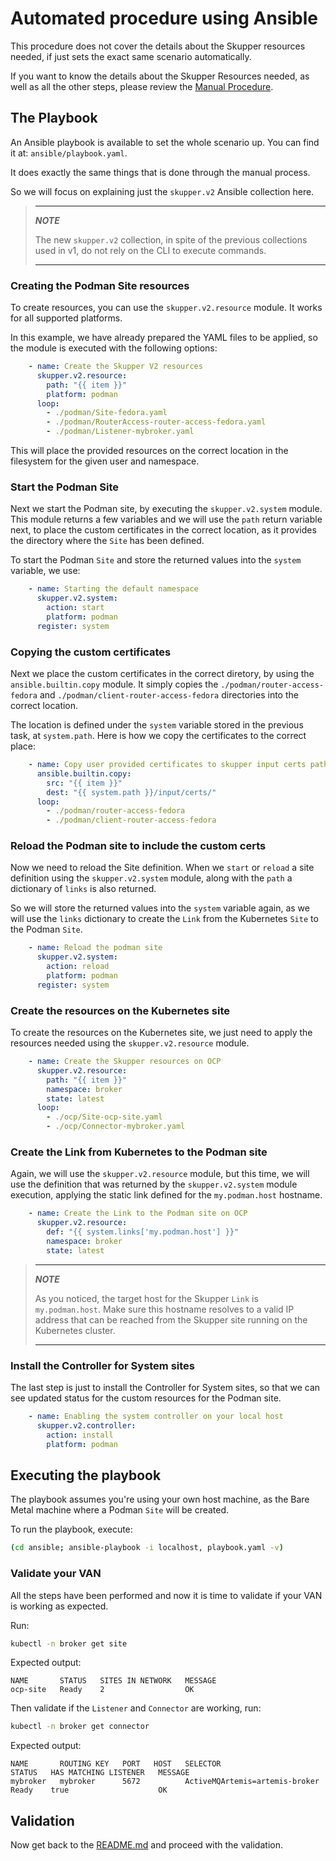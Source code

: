 # Automated procedure using Ansible

This procedure does not cover the details about the Skupper resources needed, if just sets the exact same scenario automatically.

If you want to know the details about the Skupper Resources needed, as well as all the other steps, please review the [Manual Procedure](MANUAL.md).

## The Playbook

An Ansible playbook is available to set the whole scenario up.
You can find it at: `ansible/playbook.yaml`.

It does exactly the same things that is done through the manual process.

So we will focus on explaining just the `skupper.v2` Ansible collection here.

> ___
> **_NOTE_**
>
> The new `skupper.v2` collection, in spite of the previous collections used in v1, do not rely on the CLI to execute commands.
> ___

### Creating the Podman Site resources

To create resources, you can use the `skupper.v2.resource` module.
It works for all supported platforms.

In this example, we have already prepared the YAML files to be applied, so the module is executed with the following options:

```yaml
    - name: Create the Skupper V2 resources
      skupper.v2.resource:
        path: "{{ item }}"
        platform: podman
      loop:
        - ./podman/Site-fedora.yaml
        - ./podman/RouterAccess-router-access-fedora.yaml
        - ./podman/Listener-mybroker.yaml
```

This will place the provided resources on the correct location in the filesystem for the given user and namespace.

### Start the Podman Site

Next we start the Podman site, by executing the `skupper.v2.system` module.
This module returns a few variables and we will use the `path` return variable next, to place the custom certificates in the correct location, as it provides the directory where the `Site` has been defined.

To start the Podman `Site` and store the returned values into the `system` variable, we use:

```yaml
    - name: Starting the default namespace
      skupper.v2.system:
        action: start
        platform: podman
      register: system
```

### Copying the custom certificates

Next we place the custom certificates in the correct diretory, by using the `ansible.builtin.copy` module. It simply copies the `./podman/router-access-fedora` and `./podman/client-router-access-fedora` directories into the correct location.

The location is defined under the `system` variable stored in the previous task, at `system.path`.
Here is how we copy the certificates to the correct place:

```yaml
    - name: Copy user provided certificates to skupper input certs path
      ansible.builtin.copy:
        src: "{{ item }}"
        dest: "{{ system.path }}/input/certs/"
      loop:
        - ./podman/router-access-fedora
        - ./podman/client-router-access-fedora
```

### Reload the Podman site to include the custom certs

Now we need to reload the Site definition. When we `start` or `reload` a site definition using the `skupper.v2.system` module, along with the `path` a dictionary of `links` is also returned.

So we will store the returned values into the `system` variable again, as we will use the `links` dictionary to create the `Link` from the Kubernetes `Site` to the Podman `Site`.

```yaml
    - name: Reload the podman site
      skupper.v2.system:
        action: reload
        platform: podman
      register: system
```

### Create the resources on the Kubernetes site

To create the resources on the Kubernetes site, we just need to apply the resources needed using the `skupper.v2.resource` module.


```yaml
    - name: Create the Skupper resources on OCP
      skupper.v2.resource:
        path: "{{ item }}"
        namespace: broker
        state: latest
      loop:
        - ./ocp/Site-ocp-site.yaml
        - ./ocp/Connector-mybroker.yaml
```

### Create the Link from Kubernetes to the Podman site

Again, we will use the `skupper.v2.resource` module, but this time, we will use the definition that was returned by the `skupper.v2.system` module execution, applying the static link defined for the `my.podman.host` hostname.

```yaml
    - name: Create the Link to the Podman site on OCP
      skupper.v2.resource:
        def: "{{ system.links['my.podman.host'] }}"
        namespace: broker
        state: latest
```

> ___
> **_NOTE_**
>
> As you noticed, the target host for the Skupper `Link` is `my.podman.host`. Make sure this hostname resolves to a valid IP address that can be reached from the Skupper site running on the Kubernetes cluster.
> ___

### Install the Controller for System sites

The last step is just to install the Controller for System sites, so that we can see updated status for the custom resources for the Podman site.

```yaml
    - name: Enabling the system controller on your local host
      skupper.v2.controller:
        action: install
        platform: podman
```

## Executing the playbook

The playbook assumes you're using your own host machine, as the Bare Metal machine where a Podman `Site` will be created.

To run the playbook, execute:

```bash
(cd ansible; ansible-playbook -i localhost, playbook.yaml -v)
```

### Validate your VAN

All the steps have been performed and now it is time to validate if your VAN is working as expected.

Run:

```bash
kubectl -n broker get site
```

Expected output:

```
NAME       STATUS   SITES IN NETWORK   MESSAGE
ocp-site   Ready    2                  OK
```

Then validate if the `Listener` and `Connector` are working, run:

```bash
kubectl -n broker get connector
```

Expected output:

```
NAME       ROUTING KEY   PORT   HOST   SELECTOR                         STATUS   HAS MATCHING LISTENER   MESSAGE
mybroker   mybroker      5672          ActiveMQArtemis=artemis-broker   Ready    true                    OK
```

## Validation

Now get back to the [README.md](README.md) and proceed with the validation.
